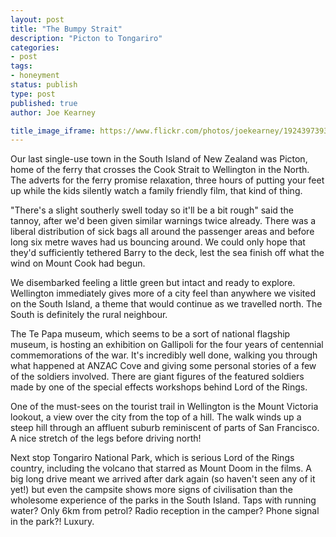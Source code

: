 ```yaml
---
layout: post
title: "The Bumpy Strait"
description: "Picton to Tongariro"
categories:
- post
tags:
- honeyment
status: publish
type: post
published: true
author: Joe Kearney

title_image_iframe: https://www.flickr.com/photos/joekearney/19243973932/in/album-72157652379606419/player/
---
```


Our last single-use town in the South Island of New Zealand was Picton, home of the ferry that crosses the Cook Strait to Wellington in the North. The adverts for the ferry promise relaxation, three hours of putting your feet up while the kids silently watch a family friendly film, that kind of thing.

"There's a slight southerly swell today so it'll be a bit rough" said the tannoy, after we'd been given similar warnings twice already. There was a liberal distribution of sick bags all around the passenger areas and before long six metre waves had us bouncing around. We could only hope that they'd sufficiently tethered Barry to the deck, lest the sea finish off what the wind on Mount Cook had begun.

We disembarked feeling a little green but intact and ready to explore. Wellington immediately gives more of a city feel than anywhere we visited on the South Island, a theme that would continue as we travelled north. The South is definitely the rural neighbour.

The Te Papa museum, which seems to be a sort of national flagship museum, is hosting an exhibition on Gallipoli for the four years of centennial commemorations of the war. It's incredibly well done, walking you through what happened at ANZAC Cove and giving some personal stories of a few of the soldiers involved. There are giant figures of the featured soldiers made by one of the special effects workshops behind Lord of the Rings.

One of the must-sees on the tourist trail in Wellington is the Mount Victoria lookout, a view over the city from the top of a hill. The walk winds up a steep hill through an affluent suburb reminiscent of parts of San Francisco. A nice stretch of the legs before driving north!

Next stop Tongariro National Park, which is serious Lord of the Rings country, including the volcano that starred as Mount Doom in the films. A big long drive meant we arrived after dark again (so haven't seen any of it yet!) but even the campsite shows more signs of civilisation than the wholesome experience of the parks in the South Island. Taps with running water? Only 6km from petrol? Radio reception in the camper? Phone signal in the park?! Luxury.
